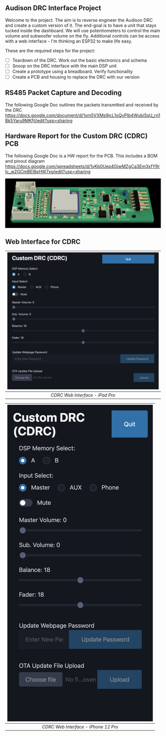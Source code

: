 ## Audison DRC Interface Project

Welcome to the project. The aim is to reverse engineer the Audison DRC and create a custom version of it. The end-goal is to have a unit that stays tucked inside the dashboard. We will use potentiometers to control the main volume and subwoofer volume on the fly. Additional controls can be access with a web interface - I'm thinking an ESP32 to make life easy.

These are the required steps for the project:

- [ ] Teardown of the DRC. Work out the basic electronics and schema
- [ ] Snoop on the DRC interface with the main DSP unit
- [ ] Create a prototype using a breadboard. Verify functionality
- [ ] Create a PCB and housing to replace the DRC with our version

## RS485 Packet Capture and Decoding

The following Google Doc outlines the packets transmitted and received by the DRC
https://docs.google.com/document/d/1xm5VXMs9jcL1oQyPIb4WubiSsU_rn1Bk5Yaru9MKfjI/edit?usp=sharing

## Hardware Report for the Custom DRC (CDRC) PCB

The following Google Doc is a HW report for the PCB. This includes a BOM and pinout diagram
https://docs.google.com/spreadsheets/d/1yKb0Uep4GiwMZgCa3Em3xfYRrIc_w2GCmBEI8sHW7xg/edit?usp=sharing

![CDRC PCB](Images/CDRC_PCB.png)

## Web Interface for CDRC

| ![CDRC Web Interface - iPad Pro](Images/CDRC_webpage_iPadPro.png) |
| :---------------------------------------------------------------: |
|                  _CDRC Web Interface - iPad Pro_                  |

| ![CDRC Web Interface - iPhone 12 Pro](Images/CDRC_webpage_iphone12pro.png) |
| :------------------------------------------------------------------------: |
|                    _CDRC Web Interface - iPhone 12 Pro_                    |
